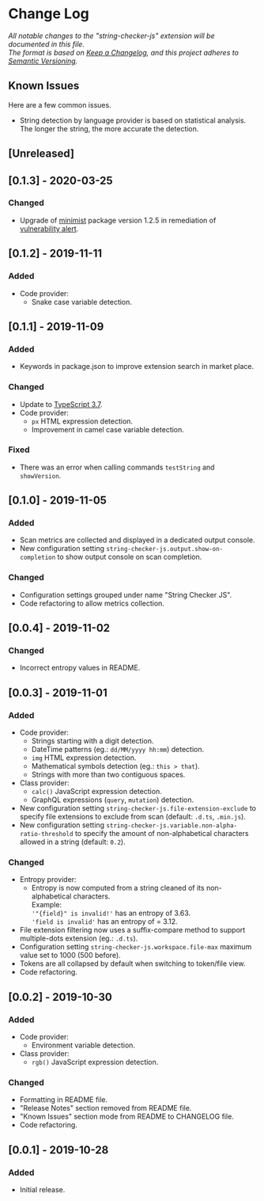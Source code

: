 # Change Log

*All notable changes to the "string-checker-js" extension will be documented in this file.*  
*The format is based on [Keep a Changelog](https://keepachangelog.com/en/1.0.0/), and this project adheres to [Semantic Versioning](https://semver.org/spec/v2.0.0.html).*

## Known Issues

Here are a few common issues.

- String detection by language provider is based on statistical analysis. The longer the string, the more accurate the detection.

## [Unreleased]

## [0.1.3] - 2020-03-25

### Changed

- Upgrade of [minimist](https://www.npmjs.com/package/minimist) package version 1.2.5 in remediation of [vulnerability alert](https://snyk.io/vuln/SNYK-JS-MINIMIST-559764).

## [0.1.2] - 2019-11-11

### Added

- Code provider:
  - Snake case variable detection.

## [0.1.1] - 2019-11-09

### Added

- Keywords in package.json to improve extension search in market place.

### Changed

- Update to [TypeScript 3.7](https://devblogs.microsoft.com/typescript/announcing-typescript-3-7/).
- Code provider:
  - `px` HTML expression detection.
  - Improvement in camel case variable detection.

### Fixed

- There was an error when calling commands `testString` and `showVersion`.

## [0.1.0] - 2019-11-05

### Added

- Scan metrics are collected and displayed in a dedicated output console.
- New configuration setting `string-checker-js.output.show-on-completion` to show output console on scan completion.

### Changed

- Configuration settings grouped under name "String Checker JS".
- Code refactoring to allow metrics collection.

## [0.0.4] - 2019-11-02

### Changed

- Incorrect entropy values in README.

## [0.0.3] - 2019-11-01

### Added

- Code provider:
  - Strings starting with a digit detection.
  - DateTime patterns (eg.: `dd/MM/yyyy hh:mm`) detection.
  - `img` HTML expression detection.
  - Mathematical symbols detection (eg.: `this > that`).
  - Strings with more than two contiguous spaces.
- Class provider:
  - `calc()` JavaScript expression detection.
  - GraphQL expressions (`query`, `mutation`) detection.
- New configuration setting `string-checker-js.file-extension-exclude` to specify file extensions to exclude from scan (default: `.d.ts`, `.min.js`).
- New configuration setting `string-checker-js.variable.non-alpha-ratio-threshold` to specify the amount of non-alphabetical characters allowed in a string (default: `0.2`).

### Changed

- Entropy provider:
  - Entropy is now computed from a string cleaned of its non-alphabetical characters.  
    Example:  
    `'"{field}" is invalid!'` has an entropy of 3.63.  
    `'field is invalid'` has an entropy of = 3.12.
- File extension filtering now uses a suffix-compare method to support multiple-dots extension (eg.: `.d.ts`).
- Configuration setting `string-checker-js.workspace.file-max` maximum value set to 1000 (500 before).
- Tokens are all collapsed by default when switching to token/file view.
- Code refactoring.

## [0.0.2] - 2019-10-30

### Added

- Code provider:
  - Environment variable detection.
- Class provider:
  - `rgb()` JavaScript expression detection.

### Changed

- Formatting in README file.
- "Release Notes" section removed from README file.
- "Known Issues" section mode from README to CHANGELOG file.
- Code refactoring.

## [0.0.1] - 2019-10-28

### Added

- Initial release.

